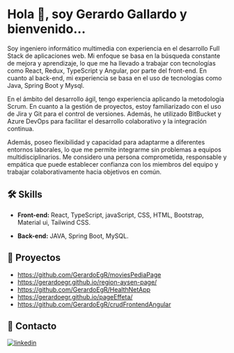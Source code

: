# Hola 👋, soy Gerardo Gallardo y bienvenido...

Soy ingeniero informático multimedia con experiencia en el desarrollo Full Stack de aplicaciones web. Mi enfoque se basa en la búsqueda constante de mejora y aprendizaje, lo que me ha llevado a trabajar con tecnologías como React, Redux, TypeScript y Angular, por parte del front-end. En cuanto al back-end, mi experiencia se basa en el uso de tecnologías como Java, Spring Boot y Mysql.

En el ámbito del desarrollo ágil, tengo experiencia aplicando la metodología Scrum. En cuanto a la gestión de proyectos, estoy familiarizado con el uso de Jira y Git para el control de versiones. Además, he utilizado BitBucket y Azure DevOps para facilitar el desarrollo colaborativo y la integración continua.

Además, poseo flexibilidad y capacidad para adaptarme a diferentes entornos laborales, lo que me permite integrarme sin problemas a equipos multidisciplinarios. Me considero una persona comprometida, responsable y empática que puede establecer confianza con los miembros del equipo y trabajar colaborativamente hacia objetivos en común.

## 🛠 Skills

- **Front-end:** React, TypeScript, javaScript, CSS, HTML, Bootstrap, Material ui, Tailwind CSS.

- **Back-end:** JAVA, Spring Boot, MySQL.

  
## 🚀 Proyectos

- https://github.com/GerardoEgR/moviesPediaPage
- https://gerardoegr.github.io/region-aysen-page/
- https://github.com/GerardoEgR/HealthNetApp
- https://gerardoegr.github.io/pageEffeta/
- https://github.com/GerardoEgR/crudFrontendAngular
  

## 🔗 Contacto
[![linkedin](https://img.shields.io/badge/linkedin-0A66C2?style=for-the-badge&logo=linkedin&logoColor=white)](https://www.linkedin.com/in/gerardo-gallardo-rodríguez-396193171)
